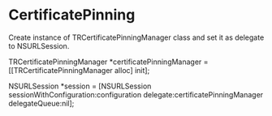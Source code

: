 # CertificatePinning

Create instance of TRCertificatePinningManager class and set it as delegate to NSURLSession.

TRCertificatePinningManager *certificatePinningManager = [[TRCertificatePinningManager alloc] init];

NSURLSession *session = [NSURLSession sessionWithConfiguration:configuration delegate:certificatePinningManager delegateQueue:nil];
